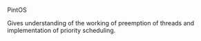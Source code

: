 PintOS

Gives understanding of the working of preemption of threads and implementation of priority scheduling.
